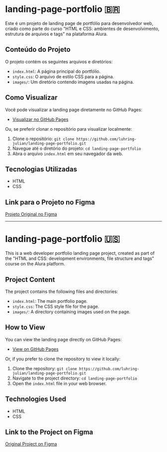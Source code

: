 # landing-page-portfolio 🇧🇷

Este é um projeto de landing page de portfólio para desenvolvedor web, criado como parte do curso "HTML e CSS: ambientes de desenvolvimento, estrutura de arquivos e tags" na plataforma Alura.

## Conteúdo do Projeto

O projeto contém os seguintes arquivos e diretórios:

- `index.html`: A página principal do portfólio.
- `style.css`: O arquivo de estilo CSS para a página.
- `images/`: Um diretório contendo imagens usadas na página.

## Como Visualizar

Você pode visualizar a landing page diretamente no GitHub Pages:

- [Visualizar no GitHub Pages](https://luhring-julian.github.io/landing-page-portfolio/)

Ou, se preferir clonar o repositório para visualizar localmente:

1.  Clone o repositório: `git clone https://github.com/luhring-julian/landing-page-portfolio.git`
2.  Navegue até o diretório do projeto: `cd landing-page-portfolio`
3.  Abra o arquivo `index.html` em seu navegador da web.

## Tecnologias Utilizadas

- HTML
- CSS

## Link para o Projeto no Figma

[Projeto Original no Figma](<https://www.figma.com/design/Pxy8rQPSnh9div32ZClbC9/Curso-1---HTML-e-CSS%3A-ambientes-de-desenvolvimento%2C-estrutura-de-arquivos-e-tags-%5BPortf%C3%B3lio%5D-(Community)?m=auto&t=OCT7bZUzXuawkLzb-6>)

---

# landing-page-portfolio 🇺🇸

This is a web developer portfolio landing page project, created as part of the "HTML and CSS: development environments, file structure and tags" course on the Alura platform.

## Project Content

The project contains the following files and directories:

- `index.html`: The main portfolio page.
- `style.css`: The CSS style file for the page.
- `images/`: A directory containing images used on the page.

## How to View

You can view the landing page directly on GitHub Pages:

- [View on GitHub Pages](https://luhring-julian.github.io/landing-page-portfolio/)

Or, if you prefer to clone the repository to view it locally:

1.  Clone the repository: `git clone https://github.com/luhring-julian/landing-page-portfolio.git`
2.  Navigate to the project directory: `cd landing-page-portfolio`
3.  Open the `index.html` file in your web browser.

## Technologies Used

- HTML
- CSS

## Link to the Project on Figma

[Original Project on Figma](<https://www.figma.com/design/Pxy8rQPSnh9div32ZClbC9/Curso-1---HTML-e-CSS%3A-ambientes-de-desenvolvimento%2C-estrutura-de-arquivos-e-tags-%5BPortf%C3%B3lio%5D-(Community)?m=auto&t=OCT7bZUzXuawkLzb-6>)
